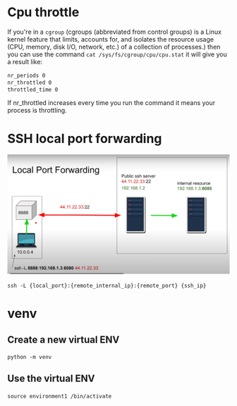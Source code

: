# Cpu throttle
If you're in a `cgroup` (cgroups (abbreviated from control groups) is a Linux kernel feature that limits, accounts for, 
and isolates the resource usage (CPU, memory, disk I/O, network, etc.) of a collection of processes.) then you can use 
the command `cat /sys/fs/cgroup/cpu/cpu.stat` it will give you a result like:

```
nr_periods 0
nr_throttled 0
throttled_time 0
```
If nr_throttled increases every time you run the command it means your process is throttling.

# SSH local port forwarding
![ssh_port_forward](ssh_port_forward.png)

`ssh -L {local_port}:{remote_internal_ip}:{remote_port} {ssh_ip}`

# venv
## Create a new virtual ENV
`python -m venv `
## Use the virtual ENV
`source environment1 /bin/activate`